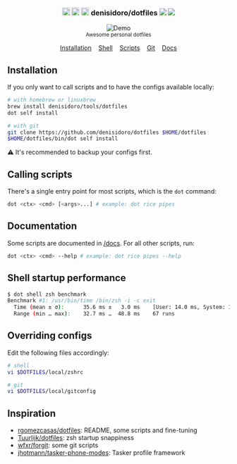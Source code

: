 <h3 align="center">
  <span><img width="18" src="https://image.flaticon.com/icons/svg/226/226769.svg" alt="OSX - Icon made by Freepik from Flaticon" /></span>
  <span><img width="18" src="https://image.flaticon.com/icons/svg/226/226772.svg" alt="Linux - Icon made by Freepik from Flaticon" /></span>
  <span><img width="18" src="https://image.flaticon.com/icons/svg/174/174836.svg" alt="Android - Icon made by Freepik from Flaticon" /></span>
  denisidoro/dotfiles
  <a alt="CI status" href="https://github.com/denisidoro/dotfiles/actions"><img src="https://github.com/denisidoro/dotfiles/workflows/Tests/badge.svg" /></a>
  <a alt="GitHub release" href="https://github.com/denisidoro/dotfiles/releases"><img src="https://img.shields.io/github/v/release/denisidoro/dotfiles?include_prereleases" /></a>
</h3>

<p align="center">
  <img src="https://user-images.githubusercontent.com/3226564/70171435-78334280-16ad-11ea-8e2d-3388b2fb5085.gif" alt="Demo">
  <br>
  <sub>Awesome personal dotfiles</sub>
</p>
<p align="center">
  <a href="#-installation">Installation</a>&nbsp;&nbsp;&nbsp;
  <a href="shell">Shell</a>&nbsp;&nbsp;&nbsp;
  <a href="scripts">Scripts</a>&nbsp;&nbsp;&nbsp;
  <a href="git/config">Git</a>&nbsp;&nbsp;&nbsp;
  <a href="docs">Docs</a>
</p>

## Installation

If you only want to call scripts and to have the configs available locally:

```bash
# with homebrew or linuxbrew
brew install denisidoro/tools/dotfiles
dot self install

# with git
git clone https://github.com/denisidoro/dotfiles $HOME/dotfiles
$HOME/dotfiles/bin/dot self install
```

:warning: It's recommended to backup your configs first.

## Calling scripts

There's a single entry point for most scripts, which is the `dot` command:
```bash
dot <ctx> <cmd> [<args>...] # example: dot rice pipes
```

## Documentation

Some scripts are documented in [/docs](docs). For all other scripts, run:
```bash
dot <ctx> <cmd> --help # example: dot rice pipes --help
```

## Shell startup performance

```bash
$ dot shell zsh benchmark
Benchmark #1: /usr/bin/time /bin/zsh -i -c exit
  Time (mean ± σ):      35.6 ms ±   3.0 ms    [User: 14.0 ms, System: 16.0 ms]
  Range (min … max):    32.7 ms …  48.8 ms    67 runs
```

## Overriding configs

Edit the following files accordingly:
```bash
# shell
vi $DOTFILES/local/zshrc

# git
vi $DOTFILES/local/gitconfig
```

## Inspiration
 * [rgomezcasas/dotfiles](https://github.com/rgomezcasas/dotfiles): README, some scripts and fine-tuning
 * [Tuurlijk/dotfiles](https://github.com/Tuurlijk/dotfiles): zsh startup snappiness
 * [wfxr/forgit](https://github.com/wfxr/forgit): some git scripts
 * [jhotmann/tasker-phone-modes](https://github.com/jhotmann/tasker-phone-modes): Tasker profile framework

